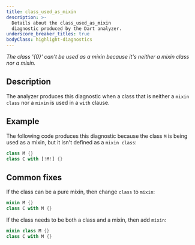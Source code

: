 ```yaml
---
title: class_used_as_mixin
description: >-
  Details about the class_used_as_mixin
  diagnostic produced by the Dart analyzer.
underscore_breaker_titles: true
bodyClass: highlight-diagnostics
---
```


_The class '{0}' can't be used as a mixin because it's neither a mixin class nor
a mixin._

## Description

The analyzer produces this diagnostic when a class that is neither a
`mixin class` nor a `mixin` is used in a `with` clause.

## Example

The following code produces this diagnostic because the class `M` is being
used as a mixin, but it isn't defined as a `mixin class`:

```dart
class M {}
class C with [!M!] {}
```

## Common fixes

If the class can be a pure mixin, then change `class` to `mixin`:

```dart
mixin M {}
class C with M {}
```

If the class needs to be both a class and a mixin, then add `mixin`:

```dart
mixin class M {}
class C with M {}
```
